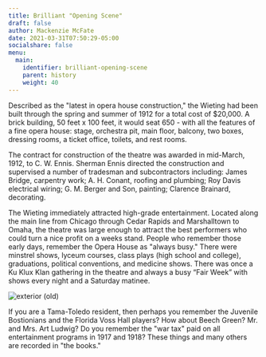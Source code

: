 ```yaml
---
title: Brilliant "Opening Scene"
draft: false
author: Mackenzie McFate
date: 2021-03-31T07:50:29-05:00
socialshare: false
menu:
  main:
    identifier: brilliant-opening-scene
    parent: history
    weight: 40
---
```

Described as the "latest in opera house construction," the Wieting had been built through the spring and summer of 1912 for a total cost of $20,000. A brick building, 50 feet x 100 feet, it would seat 650 - with all the features of a fine opera house: stage, orchestra pit, main floor, balcony, two boxes, dressing rooms, a ticket office, toilets, and rest rooms.

The contract for construction of the theatre was awarded in mid-March, 1912, to C. W. Ennis. Sherman Ennis directed the construction and supervised a number of tradesman and subcontractors including: James Bridge, carpentry work; A. H. Conant, roofing and plumbing; Roy Davis electrical wiring; G. M. Berger and Son, painting; Clarence Brainard, decorating.

The Wieting immediately attracted high-grade entertainment. Located along the main line from Chicago through Cedar Rapids and Marshalltown to Omaha, the theatre was large enough to attract the best performers who could turn a nice profit on a weeks stand. People who remember those early days, remember the Opera House as "always busy." There were minstrel shows, lyceum courses, class plays (high school and college), graduations, political conventions, and medicine shows. There was once a Ku Klux Klan gathering in the theatre and always a busy “Fair Week” with shows every night and a Saturday matinee.

![exterior (old)](img/_history_Wieting-Theatre-Exterior-Early.jpg "Early Wieting Exterior")

If you are a Tama-Toledo resident, then perhaps you remember the Juvenile Bostionians and the Florida Voss Hall players? How about Beech Green? Mr. and Mrs. Art Ludwig? Do you remember the "war tax" paid on all entertainment programs in 1917 and 1918? These things and many others are recorded in "the books."